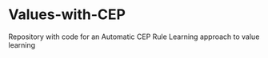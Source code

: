 # Values-with-CEP
Repository with code for an Automatic CEP Rule Learning approach to value learning
